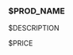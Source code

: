 <div class="product-grid">

  <div class="product-card">
    <div class="product-image">
      <!-- <img src="https://via.placeholder.com/250x180?text=Product+1" alt="Product 1"> -->
    </div>
    <div class="product-info">
      <h3>$PROD_NAME</h3>
      <p>$DESCRIPTION</p>
      <p class="price">$PRICE</p>
    </div>
  </div>

  <!-- Add more product cards by copying the structure above -->

</div>
